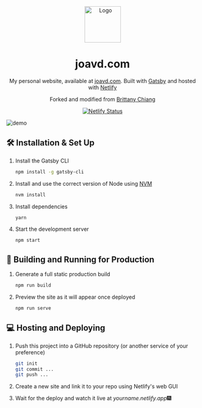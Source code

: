 <div align="center">
  <img alt="Logo" src="https://raw.githubusercontent.com/joavd/website/master/src/images/logo.png" width="95" />
</div>
<h1 align="center">
  joavd.com
</h1>
<p align="center">
  My personal website, available at <a href="https://joavd.com" target="_blank">joavd.com</a>. Built with <a href="https://www.gatsbyjs.org/" target="_blank">Gatsby</a> and hosted with <a href="https://www.netlify.com/" target="_blank">Netlify</a>
</p>

<p align="center">
  Forked and modified from <a href="https://github.com/bchiang7/v4" target="_blank">Brittany Chiang</a>
</p>
<p align="center">
  <a href="https://app.netlify.com/sites/joaoduarte/deploys" target="_blank">
    <img src="https://api.netlify.com/api/v1/badges/87d825ba-663d-40d1-8454-823f03759ec4/deploy-status" alt="Netlify Status" />
  </a>
</p>

![demo](https://raw.githubusercontent.com/joavd/website/master/src/images/og.png)

## 🛠 Installation & Set Up

1. Install the Gatsby CLI

   ```sh
   npm install -g gatsby-cli
   ```

2. Install and use the correct version of Node using [NVM](https://github.com/nvm-sh/nvm)

   ```sh
   nvm install
   ```

3. Install dependencies

   ```sh
   yarn
   ```

4. Start the development server

   ```sh
   npm start
   ```

## 🚀 Building and Running for Production

1. Generate a full static production build

   ```sh
   npm run build
   ```

2. Preview the site as it will appear once deployed

   ```sh
   npm run serve
   ```

## 💻 Hosting and Deploying

1. Push this project into a GitHub repository (or another service of your preference)

   ```sh
   git init
   git commit ...
   git push ...
   ```

2. Create a new site and link it to your repo using Netlify's web GUI

3. Wait for the deploy and watch it live at *yourname.netlify.app*🎆
